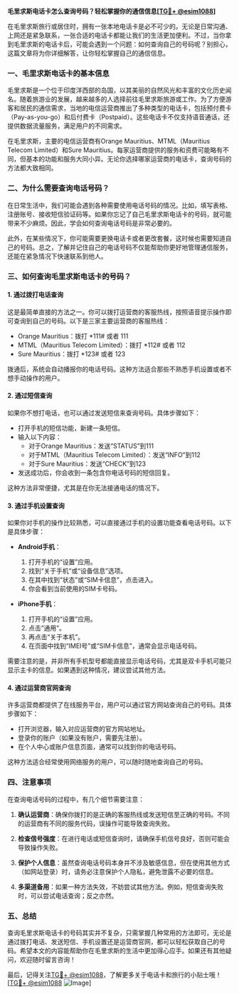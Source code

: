 **毛里求斯电话卡怎么查询号码？轻松掌握你的通信信息[[TG💪+ @esim1088](https://t.me/s/esim1088)]**

在毛里求斯旅行或居住时，拥有一张本地电话卡是必不可少的。无论是日常沟通、上网还是紧急联系，一张合适的电话卡都能让我们的生活更加便利。不过，当你拿到毛里求斯的电话卡后，可能会遇到一个问题：如何查询自己的号码呢？别担心，这篇文章将为你详细解答，让你轻松掌握自己的通信信息。

### 一、毛里求斯电话卡的基本信息

毛里求斯是一个位于印度洋西部的岛国，以其美丽的自然风光和丰富的文化历史闻名。随着旅游业的发展，越来越多的人选择前往毛里求斯旅游或工作。为了方便游客和居民的通信需求，当地的电信运营商推出了多种类型的电话卡，包括预付费卡（Pay-as-you-go）和后付费卡（Postpaid）。这些电话卡不仅支持语音通话，还提供数据流量服务，满足用户的不同需求。

在毛里求斯，主要的电信运营商有Orange Mauritius、MTML（Mauritius Telecom Limited）和Sure Mauritius。每家运营商提供的服务和资费可能略有不同，但基本的功能和服务大同小异。无论你选择哪家运营商的电话卡，查询号码的方法都大致相同。

### 二、为什么需要查询电话号码？

在日常生活中，我们可能会遇到各种需要使用电话号码的情况。比如，填写表格、注册账号、接收短信验证码等。如果你忘记了自己毛里求斯电话卡的号码，就可能带来不少麻烦。因此，学会如何查询电话号码是非常必要的。

此外，在某些情况下，你可能需要更换电话卡或者更改套餐，这时候也需要知道自己的号码。总之，了解并记住自己的电话号码不仅能帮助你更好地管理通信服务，还能在紧急情况下快速联系到他人。

### 三、如何查询毛里求斯电话卡的号码？

#### 1. **通过拨打电话查询**
这是最简单直接的方法之一。你可以拨打运营商的客服热线，按照语音提示操作即可查询到自己的号码。以下是三家主要运营商的客服热线：

- Orange Mauritius：拨打 *111# 或者 111
- MTML（Mauritius Telecom Limited）：拨打 *112# 或者 112
- Sure Mauritius：拨打 *123# 或者 123

拨通后，系统会自动播报你的电话号码。这种方法适合那些不熟悉手机设置或者不想手动操作的用户。

#### 2. **通过短信查询**
如果你不想打电话，也可以通过发送短信来查询号码。具体步骤如下：

- 打开手机的短信功能，新建一条短信。
- 输入以下内容：
  - 对于Orange Mauritius：发送“STATUS”到111
  - 对于MTML（Mauritius Telecom Limited）：发送“INFO”到112
  - 对于Sure Mauritius：发送“CHECK”到123
- 发送成功后，你会收到一条包含你电话号码的短信回复。

这种方法非常便捷，尤其是在你无法接通电话的情况下。

#### 3. **通过手机设置查询**
如果你对手机的操作比较熟悉，可以直接通过手机的设置功能查看电话号码。以下是具体步骤：

- **Android手机**：
  1. 打开手机的“设置”应用。
  2. 找到“关于手机”或“设备信息”选项。
  3. 在其中找到“状态”或“SIM卡信息”，点击进入。
  4. 你会看到当前使用的SIM卡号码。

- **iPhone手机**：
  1. 打开手机的“设置”应用。
  2. 点击“通用”。
  3. 再点击“关于本机”。
  4. 在页面中找到“IMEI号”或“SIM卡信息”，通常会显示电话号码。

需要注意的是，并非所有手机型号都能直接显示电话号码，尤其是双卡手机可能只显示主卡的信息。如果遇到这种情况，建议尝试其他方法。

#### 4. **通过运营商官网查询**
许多运营商都提供了在线服务平台，用户可以通过官方网站查询自己的号码。具体步骤如下：

- 打开浏览器，输入对应运营商的官方网站地址。
- 登录你的账户（如果没有账户，需要先注册）。
- 在个人中心或账户信息页面，通常可以找到你的电话号码。

这种方法适合经常使用网络服务的用户，可以随时随地查询自己的号码。

### 四、注意事项

在查询电话号码的过程中，有几个细节需要注意：

1. **确认运营商**：确保你拨打的是正确的客服热线或发送短信至正确的号码。不同的运营商有不同的服务代码，误操作可能导致查询失败。
   
2. **检查信号强度**：在进行电话或短信查询时，请确保手机信号良好，否则可能会导致操作失败。

3. **保护个人信息**：虽然查询电话号码本身并不涉及敏感信息，但在使用其他方式（如网站登录）时，请务必注意保护个人隐私，避免泄露不必要的信息。

4. **多渠道备用**：如果一种方法失效，不妨尝试其他方法。例如，短信查询失败时，可以尝试电话查询；反之亦然。

### 五、总结

查询毛里求斯电话卡的号码其实并不复杂，只需掌握几种常用的方法即可。无论是通过拨打电话、发送短信、手机设置还是运营商官网，都可以轻松获取自己的号码。希望本文的内容能帮助你在毛里求斯的生活中更加得心应手。如果还有其他疑问，欢迎随时留言咨询！

最后，记得关注[TG💪+ @esim1088](https://t.me/s/esim1088)，了解更多关于电话卡和旅行的小贴士哦！[[TG💪+ @esim1088](https://t.me/s/esim1088) ![Image](https://i.postimg.cc/4NQfJmqS/Snipaste-2025-05-13-00-14-12.png)]